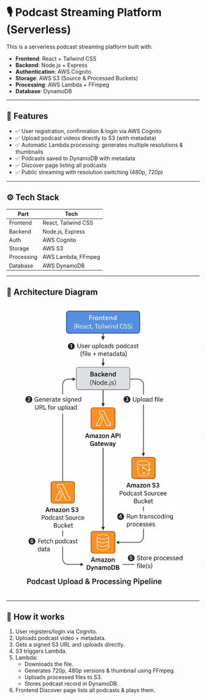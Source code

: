 # 🎙️ Podcast Streaming Platform (Serverless)

This is a serverless podcast streaming platform built with:
- **Frontend**: React + Tailwind CSS
- **Backend**: Node.js + Express
- **Authentication**: AWS Cognito
- **Storage**: AWS S3 (Source & Processed Buckets)
- **Processing**: AWS Lambda + FFmpeg
- **Database**: DynamoDB

---

## 🚀 Features

- ✅ User registration, confirmation & login via AWS Cognito
- ✅ Upload podcast videos directly to S3 (with metadata)
- ✅ Automatic Lambda processing: generates multiple resolutions & thumbnails
- ✅ Podcasts saved to DynamoDB with metadata
- ✅ Discover page listing all podcasts
- ✅ Public streaming with resolution switching (480p, 720p)


---

## ⚙️ Tech Stack

| Part       | Tech                               |
|------------|------------------------------------|
| Frontend   | React, Tailwind CSS                |
| Backend    | Node.js, Express                   |
| Auth       | AWS Cognito                        |
| Storage    | AWS S3                             |
| Processing | AWS Lambda, FFmpeg                 |
| Database   | AWS DynamoDB                       |

---

## 📸 Architecture Diagram

![Architecture](./architecture.png)

---

## 🔑 How it works

1. User registers/login via Cognito.
2. Uploads podcast video + metadata.
3. Gets a signed S3 URL and uploads directly.
4. S3 triggers Lambda.
5. Lambda:
   - Downloads the file.
   - Generates 720p, 480p versions & thumbnail using FFmpeg.
   - Uploads processed files to S3.
   - Stores podcast record in DynamoDB.
6. Frontend Discover page lists all podcasts & plays them.


